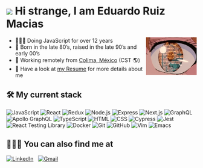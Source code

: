 <h1><img src="https://files.guts.cc/api/public/dl/ugz81Fqe/pikachu2.gif?inline=true" height="32"> Hi strange, I am <strong>Eduardo Ruiz Macias</strong></h1>

<img alt="Coding" src="./coding.gif" align="right" height="100" />


- 👨🏻‍💻 Doing JavaScript for over 12 years&nbsp;
- 💾 Born in the late 80’s, raised in the late 90’s and early 00’s&nbsp;
- 🌴 Working remotely from [Colima, México](https://goo.gl/maps/hVyXv3yBHxrHaF1Q8) (CST 🌎)&nbsp;
- 📄 Have a look at [my Resume](https://github.com/eduarbo/resume) for more details about me&nbsp;


## 🛠 My current stack

![JavaScript](https://img.shields.io/badge/JavaScript--2F334D?style=social&logo=javascript&logoColor=ECD12A)
![React](https://img.shields.io/badge/React--2F334D?style=social&logo=react&logoColor=5AD0F1)
![Redux](https://img.shields.io/badge/Redux--2F334D?style=social&logo=redux&logoColor=%23593d88)
![Node.js](https://img.shields.io/badge/Node.js--2F334D?style=social&logo=node.js&logoColor=6DA55F)
![Express](https://img.shields.io/badge/Express--2F334D?style=social&logo=express&logoColor=%23404d59)
![Next.js](https://img.shields.io/badge/Next.js--2F334D?style=social&logo=next.js)
![GraphQL](https://img.shields.io/badge/GraphQL--2F334D?style=social&logo=graphql&logoColor=%23C04392)
![Apollo GraphQL](https://img.shields.io/badge/Apollo%20GraphQL--2F334D?style=social&logo=apollo-graphql&logoColor=311C87)
![TypeScript](https://img.shields.io/badge/TypeScript--2F334D?style=social&logo=typescript&logoColor=%23007ACC)
![HTML](https://img.shields.io/badge/HTML--2F334D?style=social&logo=HTML5&logoColor=%23E34F26)
![CSS](https://img.shields.io/badge/CSS--2F334D?style=social&logo=CSS3&logoColor=%231572B6)
![Cypress](https://img.shields.io/badge/Cypress--2F334D?style=social&logo=cypress&logoColor=04c38e)
![Jest](https://img.shields.io/badge/Jest--2F334D?style=social&logo=jest&logoColor=%23C21325)
![React Testing Library](https://img.shields.io/badge/React%20Testing%20Library--2F334D?style=social&logo=testing-library&logoColor=%23E33332)
![Docker](https://img.shields.io/badge/Docker--2F334D?style=social&logo=docker)
![Git](https://img.shields.io/badge/Git--2F334D?style=social&logo=git&logoColor=%23F05033)
![GitHub](https://img.shields.io/badge/GitHub--2F334D?style=social&logo=github)
![Vim](https://img.shields.io/badge/Vim--2F334D?style=social&logo=vim&logoColor=%2311AB00)
![Emacs](https://img.shields.io/badge/Emacs--2F334D?style=social&logo=gnuemacs&logoColor=%237F5AB6)


## 🕵🏻‍♂️ You can also find me at

<a target="_blank" href="https://www.linkedin.com/in/eduarbo/">![LinkedIn](https://img.shields.io/badge/eduarbo-%230077B5.svg?style=flat&logo=linkedin&logoColor=white)</a>&nbsp;&nbsp;
<a target="_blank" href="mailto:eduarbo@gmail.com">![Gmail](https://img.shields.io/badge/eduarbo@gmail.com-D14836?style=flat&logo=gmail&logoColor=white)</a>
